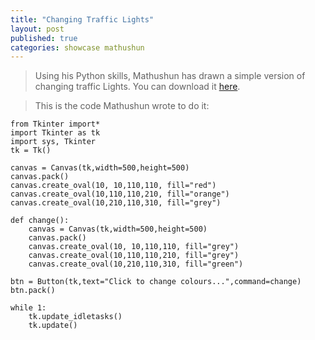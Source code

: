 ```yaml
---
title: "Changing Traffic Lights"
layout: post
published: true
categories: showcase mathushun
---
```


> Using his Python skills, Mathushun has drawn a simple version of changing traffic Lights.
> You can download it [here](/files/showcase/Mathushun/changing-traffic-lights.py).

> This is the code Mathushun wrote to do it:

	from Tkinter import*
	import Tkinter as tk
	import sys, Tkinter
	tk = Tk()

	canvas = Canvas(tk,width=500,height=500)
	canvas.pack()
	canvas.create_oval(10, 10,110,110, fill="red")
	canvas.create_oval(10,110,110,210, fill="orange")
	canvas.create_oval(10,210,110,310, fill="grey")

	def change():
		canvas = Canvas(tk,width=500,height=500)
		canvas.pack()
		canvas.create_oval(10, 10,110,110, fill="grey")
		canvas.create_oval(10,110,110,210, fill="grey")
		canvas.create_oval(10,210,110,310, fill="green")    

	btn = Button(tk,text="Click to change colours...",command=change)
	btn.pack()

	while 1:
		tk.update_idletasks()
		tk.update()